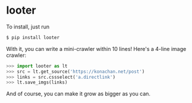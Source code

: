 # looter
To install, just run
``` bash
$ pip install looter
```
With it, you can write a mini-crawler within 10 lines!
Here's a 4-line image crawler:
``` python
>>> import looter as lt
>>> src = lt.get_source('https://konachan.net/post')
>>> links = src.cssselect('a.directlink')
>>> lt.save_imgs(links)
```
And of course, you can make it grow as bigger as you can.
